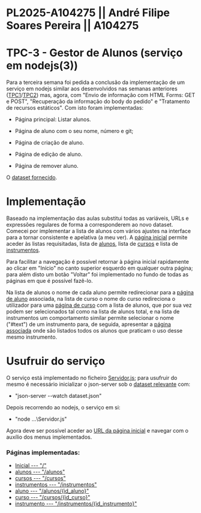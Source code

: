 # PL2025-A104275 ||  André Filipe Soares Pereira || A104275
# TPC-3 - Gestor de Alunos (serviço em nodejs(3))


Para a terceira semana foi pedida a conclusão da implementação de um serviço em nodejs similar aos desenvolvidos nas semanas anteriores ([TPC1](https://github.com/AndrePereira123/EngWeb2025-A104275/tree/main/TPC1)/[TPC2](https://github.com/AndrePereira123/EngWeb2025-A104275/tree/main/TPC2)) mas, agora, com "Envio de informação com HTML Forms: GET e POST", "Recuperação da informação do body do pedido" e 
"Tratamento de recursos estáticos". Com isto foram implementadas:

- Página principal: Listar alunos.

- Página de aluno com o seu nome, número e git;

- Página de criação de aluno.

- Página de edição de aluno.

- Página de remover aluno.


O [dataset fornecido](https://github.com/AndrePereira123/EngWeb2025-A104275/blob/main/TPC2/dataset.json).


# Implementação
Baseado na implementação das aulas substitui todas as variáveis, URLs e expressões regulares de forma a corresponderem ao novo dataset. Comecei por implementar a lista de alunos com vários ajustes na interface para a tornar consistente e apelativa (a meu ver). A [página inicial](https://andrepereira123.github.io/EngWeb2025-A104275/paginas_tpc2/Inicio.html) permite aceder às listas requisitadas, lista de [alunos](https://andrepereira123.github.io/EngWeb2025-A104275/paginas_tpc2/alunos.html), lista de [cursos](https://andrepereira123.github.io/EngWeb2025-A104275/paginas_tpc2/Cursos.html) e lista de [instrumentos](https://andrepereira123.github.io/EngWeb2025-A104275/paginas_tpc2/instrumentos.html).  

Para facilitar a navegação é possível retornar à página inicial rapidamente ao clicar em "Início" no canto superior esquerdo em qualquer outra página; para além disto um botão "Voltar" foi implementado no fundo de todas as páginas em que é possível fazê-lo.

Na lista de alunos o nome de cada aluno permite redirecionar para a [página de aluno](https://andrepereira123.github.io/EngWeb2025-A104275/paginas_tpc2/aluno.html) associada, na lista de curso o nome do curso redireciona o utilizador para uma [página de curso](https://andrepereira123.github.io/EngWeb2025-A104275/paginas_tpc2/curso.html) com a lista de alunos, que por sua vez podem ser selecionados tal como na lista de alunos total, e na lista de instrumentos um comportamento similar permite selecionar o nome ("#text") de um instrumento para, de seguida, apresentar a [página associada](https://andrepereira123.github.io/EngWeb2025-A104275/paginas_tpc2/instrumento.html) onde são listados todos os alunos que praticam o uso desse mesmo instrumento.

# Usufruir do serviço

O serviço está implementado no ficheiro [Servidor.js](https://github.com/AndrePereira123/EngWeb2025-A104275/blob/main/TPC2/Servidor.js); para usufruir do mesmo é necessário inicializar o json-server sob o [dataset relevante](https://github.com/AndrePereira123/EngWeb2025-A104275/blob/main/TPC2/dataset.json) com: 
 - "json-server --watch dataset.json" 

Depois recorrendo ao nodejs, o serviço em si:
 - "node ...\Servidor.js" 

Agora deve ser possível aceder ao [URL da página inicial](http://localhost:12000/) e navegar com o auxílio dos menus implementados.

### Páginas implementadas:
 - [Inicial      --- "/"](https://andrepereira123.github.io/EngWeb2025-A104275/paginas_tpc2/Inicio.html)
 - [alunos       --- "/alunos"](https://andrepereira123.github.io/EngWeb2025-A104275/paginas_tpc2/alunos.html)
 - [cursos       --- "/cursos"](https://andrepereira123.github.io/EngWeb2025-A104275/paginas_tpc2/Cursos.html)
 - [instrumentos --- "/instrumentos"](https://andrepereira123.github.io/EngWeb2025-A104275/paginas_tpc2/instrumentos.html)
 - [aluno        --- "/alunos/{id_aluno}"](https://andrepereira123.github.io/EngWeb2025-A104275/paginas_tpc2/aluno.html)
 - [curso        --- "/cursos/{id_curso}"](https://andrepereira123.github.io/EngWeb2025-A104275/paginas_tpc2/curso.html)
 - [instrumento  --- "/instrumentos/{id_instrumento}"](https://andrepereira123.github.io/EngWeb2025-A104275/paginas_tpc2/instrumento.html)
